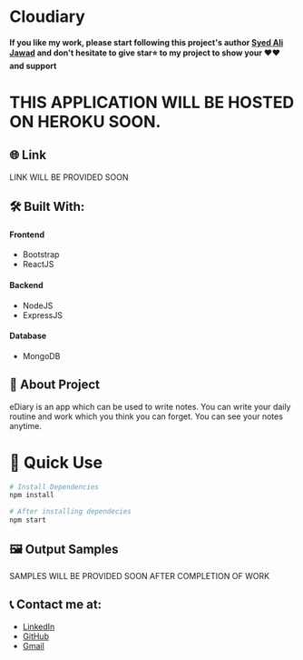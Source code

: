 # Cloudiary

#### If you like my work, please start following this project's author [Syed Ali Jawad](https://github.com/alijawad1511) and don't hesitate to give star⭐ to my project to show your ❤️❤️ and support

# THIS APPLICATION WILL BE HOSTED ON HEROKU SOON.

## 🌐 Link
LINK WILL BE PROVIDED SOON

## 🛠️ Built With:
#### Frontend
- Bootstrap
- ReactJS

#### Backend
- NodeJS
- ExpressJS

#### Database
- MongoDB


## 📝 About Project
eDiary is an app which can be used to write notes. You can write your daily routine
and work which you think you can forget. You can see your notes anytime.

# 📝 Quick Use

```bash
# Install Dependencies
npm install

# After installing dependecies
npm start
```

## 🖼️ Output Samples
SAMPLES WILL BE PROVIDED SOON AFTER COMPLETION OF WORK

## 📞 Contact me at:
- [LinkedIn](https://www.linkedin.com/in/alijawad1511)
- [GitHub](https://github.com/alijawad1511)
- [Gmail](mailto:jawad.bukhari1511@gmail.com)
